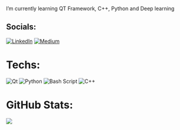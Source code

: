 I’m currently learning QT Framework, C++, Python and Deep learning<br>


## Socials:
[![LinkedIn](https://img.shields.io/badge/LinkedIn-%230077B5.svg?logo=linkedin&logoColor=white)](https://linkedin.com/in/mtm-x) [![Medium](https://img.shields.io/badge/Medium-12100E?logo=medium&logoColor=white)](https://medium.com/@mtm-x) 

# Techs:
![Qt](https://img.shields.io/badge/Qt-%23217346.svg?style=for-the-badge&logo=Qt&logoColor=white) ![Python](https://img.shields.io/badge/python-3670A0?style=for-the-badge&logo=python&logoColor=ffdd54) ![Bash Script](https://img.shields.io/badge/bash_script-%23121011.svg?style=for-the-badge&logo=gnu-bash&logoColor=white) ![C++](https://img.shields.io/badge/c++-%2300599C.svg?style=for-the-badge&logo=c%2B%2B&logoColor=white)
# GitHub Stats:
![](https://github-readme-stats.vercel.app/api/top-langs/?username=mtm-x&theme=dark&hide_border=false&include_all_commits=false&count_private=false&layout=compact)

